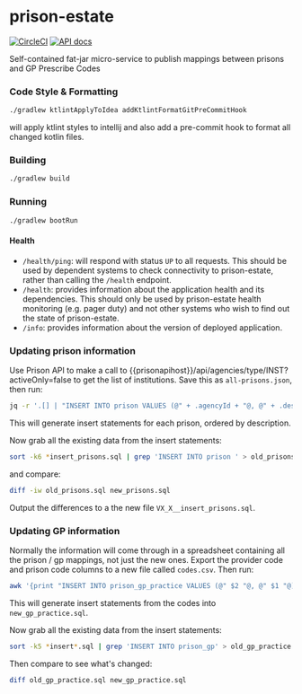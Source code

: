 # prison-estate

[![CircleCI](https://circleci.com/gh/ministryofjustice/prison-estate/tree/main.svg?style=svg)](https://circleci.com/gh/ministryofjustice/prison-estate)
[![API docs](https://img.shields.io/badge/API_docs-view-85EA2D.svg?logo=swagger)](https://estate-dev.prison.service.justice.gov.uk/swagger-ui/index.html)

Self-contained fat-jar micro-service to publish mappings between prisons and GP Prescribe Codes

### Code Style & Formatting
```bash
./gradlew ktlintApplyToIdea addKtlintFormatGitPreCommitHook
```
will apply ktlint styles to intellij and also add a pre-commit hook to format all changed kotlin files.

### Building

```bash
./gradlew build
```

### Running

```bash
./gradlew bootRun
```

#### Health

- `/health/ping`: will respond with status `UP` to all requests.  This should be used by dependent systems to check
connectivity to prison-estate, rather than calling the `/health` endpoint.
- `/health`: provides information about the application health and its dependencies.  This should only be used
by prison-estate health monitoring (e.g. pager duty) and not other systems who wish to find out the state of prison-estate.
- `/info`: provides information about the version of deployed application.

### Updating prison information

Use Prison API to make a call to {{prisonapihost}}/api/agencies/type/INST?activeOnly=false to get the list of institutions.
Save this as `all-prisons.json`, then run:
```bash
jq -r '.[] | "INSERT INTO prison VALUES (@" + .agencyId + "@, @" + .description + "@, " + (.active|tostring) + ");"' all-prisons.json | tr @ "'" | sort -k6 > new_prisons.sql
```

This will generate insert statements for each prison, ordered by description.

Now grab all the existing data from the insert statements:
```bash
sort -k6 *insert_prisons.sql | grep 'INSERT INTO prison ' > old_prisons.sql
```

and compare:
```bash
diff -iw old_prisons.sql new_prisons.sql
```

Output the differences to a the new file `VX_X__insert_prisons.sql`.

### Updating GP information

Normally the information will come through in a spreadsheet containing all the prison / gp mappings, not just the new
ones.  Export the provider code and prison code columns to a new file called `codes.csv`.  Then run:
```bash
awk '{print "INSERT INTO prison_gp_practice VALUES (@" $2 "@, @" $1 "@);"}' codes.csv | sort -k 2 | tr @ "'"  > new_gp_practice.sql
```
This will generate insert statements from the codes into `new_gp_practice.sql`.

Now grab all the existing data from the insert statements:
```bash
sort -k5 *insert*.sql | grep 'INSERT INTO prison_gp' > old_gp_practice.sql
```

Then compare to see what's changed:
```bash
diff old_gp_practice.sql new_gp_practice.sql
```
